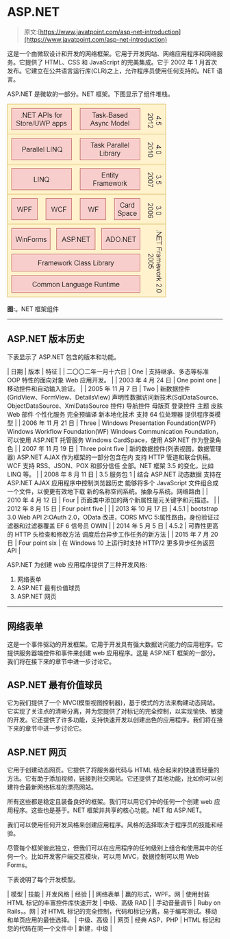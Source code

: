 # ASP.NET

> 原文:[https://www.javatpoint.com/asp-net-introduction](https://www.javatpoint.com/asp-net-introduction)

这是一个由微软设计和开发的网络框架。它用于开发网站、网络应用程序和网络服务。它提供了 HTML、CSS 和 JavaScript 的完美集成。它于 2002 年 1 月首次发布。它建立在公共语言运行库(CLR)之上，允许程序员使用任何支持的。NET 语言。

ASP.NET 是微软的一部分。NET 框架。下图显示了组件堆栈。

![ASP Net 1](img/4c92be4318920233c1cbde338400da2d.png)

**图:**。NET 框架组件

* * *

## ASP.NET 版本历史

下表显示了 ASP.NET 包含的版本和功能。

| 日期 | 版本
 | 特征 |
| 二〇〇二年一月十六日 | One | 支持继承、多态等标准 OOP 特性的面向对象 Web 应用开发。 |
| 2003 年 4 月 24 日 | One point one | 移动控件和自动输入验证。 |
| 2005 年 11 月 7 日 | Two | 新数据控件(GridView、FormView、DetailsView)
声明性数据访问新技术(SqlDataSource、ObjectDataSource、XmlDataSource 控件)
导航控件
母版页
登录控件
主题
皮肤
Web 部件
个性化服务
完全预编译
新本地化技术
支持 64 位处理器
提供程序类模型 |
| 2006 年 11 月 21 日 | Three | Windows Presentation Foundation(WPF)
Windows Workflow Foundation(WF)
Windows Communication Foundation，可以使用 ASP.NET 托管服务
Windows CardSpace，使用 ASP.NET 作为登录角色 |
| 2007 年 11 月 19 日 | Three point five | 新的数据控件(列表视图，数据管理器)
ASP.NET AJAX 作为框架的一部分包含在内
支持 HTTP 管道和联合供稿。
WCF 支持 RSS、JSON、POX 和部分信任
全部。NET 框架 3.5 的变化，比如 LINQ 等。 |
| 2008 年 8 月 11 日 | 3.5 服务包 1
 | 结合 ASP.NET 动态数据
支持在 ASP.NET AJAX 应用程序中控制浏览器历史
能够将多个 JavaScript 文件组合成一个文件，以便更有效地下载
新的名称空间系统。抽象与系统。网络路由 |
| 2010 年 4 月 12 日 | Four | 页面类中添加的两个新属性是元关键字和元描述。 |
| 2012 年 8 月 15 日 | Four point five |  |
| 2013 年 10 月 17 日 | 4.5.1 | bootstrap 3.0
Web API 2:OAuth 2.0，OData 改进，CORS
MVC 5:属性路由，身份验证过滤器和过滤器覆盖
EF 6
信号员
OWIN |
| 2014 年 5 月 5 日 | 4.5.2 | 可靠性更高的 HTTP 头检查和修改方法
调度后台异步工作任务的新方法 |
| 2015 年 7 月 20 日 | Four point six | 在 Windows 10 上运行时支持 HTTP/2
更多异步任务返回 API |

ASP.NET 为创建 web 应用程序提供了三种开发风格:

1.  网络表单
2.  ASP.NET 最有价值球员
3.  ASP.NET 网页

* * *

## 网络表单

这是一个事件驱动的开发框架。它用于开发具有强大数据访问能力的应用程序。它提供服务器端控件和事件来创建 web 应用程序。这是 ASP.NET 框架的一部分。我们将在接下来的章节中进一步讨论它。

## ASP.NET 最有价值球员

它为我们提供了一个 MVC(模型视图控制器)，基于模式的方法来构建动态网站。它实现了关注点的清晰分离，并为您提供了对标记的完全控制，以实现愉快、敏捷的开发。它还提供了许多功能，支持快速开发以创建出色的应用程序。我们将在接下来的章节中进一步讨论它。

## ASP.NET 网页

它用于创建动态网页。它提供了将服务器代码与 HTML 结合起来的快速而轻量的方法。它有助于添加视频，链接到社交网站。它还提供了其他功能，比如你可以创建符合最新网络标准的漂亮网站。

所有这些都是稳定且装备良好的框架。我们可以用它们中的任何一个创建 web 应用程序。这些也是基于。NET 框架并共享的核心功能。NET 和 ASP.NET。

我们可以使用任何开发风格来创建应用程序。风格的选择取决于程序员的技能和经验。

尽管每个框架彼此独立，但我们可以在应用程序的任何级别上组合和使用其中的任何一个。比如开发客户端交互模块，可以用 MVC，数据控制可以用 Web Forms。

下表说明了每个开发模型。

| 模型 | 技能 | 开发风格 | 经验 |
| 网络表单 | 赢的形式，WPF。网 | 使用封装 HTML 标记的丰富控件库快速开发 | 中级、高级 RAD |
| 手动音量调节 | Ruby on Rails，。网 | 对 HTML 标记的完全控制，代码和标记分离，易于编写测试。移动和单页应用的最佳选择。 | 中级、高级 |
| 网页 | 经典 ASP，PHP | HTML 标记和您的代码在同一个文件中 | 新建，中级 |